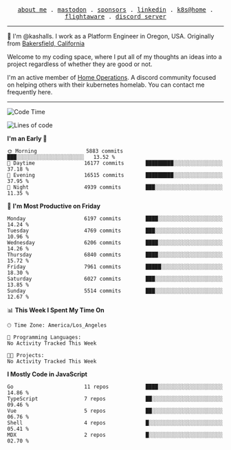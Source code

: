 <p align="center">
  <samp>
    <a href="https://jordanjones.org/">about me</a> .
    <a rel="me" href="https://mastodon.social/@kashall">mastodon</a> .
    <a href="https://github.com/sponsors/kashalls">sponsors</a> .
    <a href="https://linkedin.com/in/jordpjones">linkedin</a> .
    <a href="https://github.com/kashalls/home-cluster">k8s@home</a> .
    <a href="https://flightaware.com/adsb/stats/user/kashalls">flightaware</a> .
    <a href="https://discord.gg/V2WrCfqba9">discord server</a>
  </samp>
</p>

----------------------------------------------------------------

:wave: I'm @kashalls. I work as a Platform Engineer in Oregon, USA. Originally from [Bakersfield, California](https://maps.app.goo.gl/QQMtywTWghpXB6Tu6)

Welcome to my coding space, where I put all of my thoughts an ideas into a project regardless of whether they are good or not.

I'm an active member of [Home Operations](https://discord.gg/home-operations). A discord community focused on helping others with their kubernetes homelab. You can contact me frequently here.

----------------------------------------------------------------
<!--START_SECTION:waka-->
![Code Time](http://img.shields.io/badge/Code%20Time-2%2C484%20hrs%2039%20mins-blue)

![Lines of code](https://img.shields.io/badge/From%20Hello%20World%20I%27ve%20Written-7.8%20million%20lines%20of%20code-blue)

**I'm an Early 🐤** 

```text
🌞 Morning                5883 commits        ███░░░░░░░░░░░░░░░░░░░░░░   13.52 % 
🌆 Daytime                16177 commits       █████████░░░░░░░░░░░░░░░░   37.18 % 
🌃 Evening                16515 commits       █████████░░░░░░░░░░░░░░░░   37.95 % 
🌙 Night                  4939 commits        ███░░░░░░░░░░░░░░░░░░░░░░   11.35 % 
```
📅 **I'm Most Productive on Friday** 

```text
Monday                   6197 commits        ████░░░░░░░░░░░░░░░░░░░░░   14.24 % 
Tuesday                  4769 commits        ███░░░░░░░░░░░░░░░░░░░░░░   10.96 % 
Wednesday                6206 commits        ████░░░░░░░░░░░░░░░░░░░░░   14.26 % 
Thursday                 6840 commits        ████░░░░░░░░░░░░░░░░░░░░░   15.72 % 
Friday                   7961 commits        █████░░░░░░░░░░░░░░░░░░░░   18.30 % 
Saturday                 6027 commits        ███░░░░░░░░░░░░░░░░░░░░░░   13.85 % 
Sunday                   5514 commits        ███░░░░░░░░░░░░░░░░░░░░░░   12.67 % 
```


📊 **This Week I Spent My Time On** 

```text
🕑︎ Time Zone: America/Los_Angeles

💬 Programming Languages: 
No Activity Tracked This Week

🐱‍💻 Projects: 
No Activity Tracked This Week
```

**I Mostly Code in JavaScript** 

```text
Go                       11 repos            ████░░░░░░░░░░░░░░░░░░░░░   14.86 % 
TypeScript               7 repos             ██░░░░░░░░░░░░░░░░░░░░░░░   09.46 % 
Vue                      5 repos             ██░░░░░░░░░░░░░░░░░░░░░░░   06.76 % 
Shell                    4 repos             █░░░░░░░░░░░░░░░░░░░░░░░░   05.41 % 
MDX                      2 repos             █░░░░░░░░░░░░░░░░░░░░░░░░   02.70 % 
```




<!--END_SECTION:waka-->
